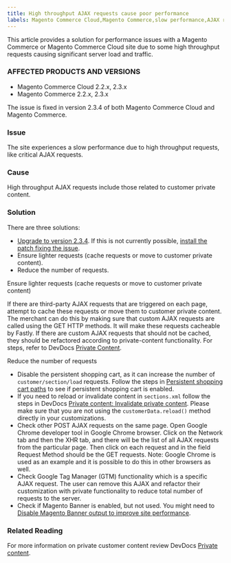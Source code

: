 ```yaml
---
title: High throughput AJAX requests cause poor performance
labels: Magento Commerce Cloud,Magento Commerce,slow performance,AJAX requests,high throughput,2.3.x,2.2.x,how to
---
```


This article provides a solution for performance issues with a Magento Commerce or Magento Commerce Cloud site due to some high throughput requests causing significant server load and traffic. 

### AFFECTED PRODUCTS AND VERSIONS 

* Magento Commerce Cloud 2.2.x, 2.3.x
* Magento Commerce 2.2.x, 2.3.x

<p class="info">The issue is fixed in version 2.3.4 of both Magento Commerce Cloud and Magento Commerce.</p>

### Issue

The site experiences a slow performance due to high throughput requests, like critical AJAX requests.

### Cause

High throughput AJAX requests include those related to customer private content. 

### Solution

There are three solutions:

* [Upgrade to version 2.3.4](https://devdocs.magento.com/cloud/project/project-upgrade.html). If this is not currently possible, [install the patch fixing the issue](https://support.magento.com/hc/en-us/articles/360041095391-Performance-issues-caused-by-excessive-Ajax-requests-). 
* Ensure lighter requests (cache requests or move to customer private content).
* Reduce the number of requests.

Ensure lighter requests (cache requests or move to customer private content)

If there are third-party AJAX requests that are triggered on each page, attempt to cache these requests or move them to customer private content. The merchant can do this by making sure that custom AJAX requests are called using the GET HTTP methods. It will make these requests cacheable by Fastly. If there are custom AJAX requests that should not be cached, they should be refactored according to private-content functionality. For steps, refer to DevDocs [Private Content](https://devdocs.magento.com/guides/v2.3/extension-dev-guide/cache/page-caching/private-content.html). 

Reduce the number of requests

* Disable the persistent shopping cart, as it can increase the number of `` customer/section/load `` requests. Follow the steps in [Persistent shopping cart paths](https://devdocs.magento.com/guides/v2.3/config-guide/prod/config-reference-most.html#persistent-shopping-cart-paths) to see if persistent shopping cart is enabled.
* If you need to reload or invalidate content in `` sections.xml `` follow the steps in DevDocs [Private content: Invalidate private content](https://devdocs.magento.com/guides/v2.3/extension-dev-guide/cache/page-caching/private-content.html#invalidate-private-content). Please make sure that you are not using the `` customerData.reload() `` method directly in your customizations. 
* Check other POST AJAX requests on the same page. Open Google Chrome developer tool in Google Chrome browser. Click on the Network tab and then the XHR tab, and there will be the list of all AJAX requests from the particular page. Then click on each request and in the field Request Method should be the GET requests. Note: Google Chrome is used as an example and it is possible to do this in other browsers as well. 
* Check Google Tag Manager (GTM) functionality which is a specific AJAX request. The user can remove this AJAX and refactor their customization with private functionality to reduce total number of requests to the server. 
* Check if Magento Banner is enabled, but not used. You might need to [Disable Magento Banner output to improve site performance](https://support.magento.com/hc/en-us/articles/360035285852). 

### Related Reading

For more information on private customer content review DevDocs [Private content](https://devdocs.magento.com/guides/v2.3/extension-dev-guide/cache/page-caching/private-content.html?itm_source=devdocs&amp;itm_medium=search_page&amp;itm_campaign=federated_search&amp;itm_term=ajax%20requests).
